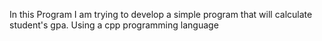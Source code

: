 In this Program I am trying to develop a simple program that will calculate student's gpa.
Using a cpp programming language 
